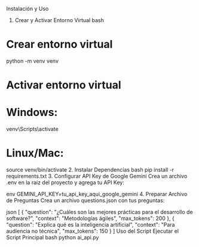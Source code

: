 Instalación y Uso
1. Crear y Activar Entorno Virtual
bash
# Crear entorno virtual
python -m venv venv

# Activar entorno virtual
# Windows:
venv\Scripts\activate
# Linux/Mac:
source venv/bin/activate
2. Instalar Dependencias
bash
pip install -r requirements.txt
3. Configurar API Key de Google Gemini
Crea un archivo .env en la raíz del proyecto y agrega tu API Key:

env
GEMINI_API_KEY=tu_api_key_aqui_google_gemini
4. Preparar Archivo de Preguntas
Crea un archivo questions.json con tus preguntas:

json
[
    {
        "question": "¿Cuáles son las mejores prácticas para el desarrollo de software?",
        "context": "Metodologías ágiles",
        "max_tokens": 200
    },
    {
        "question": "Explica qué es la inteligencia artificial",
        "context": "Para audiencia no técnica",
        "max_tokens": 150
    }
]
Uso del Script
Ejecutar el Script Principal
bash
python ai_api.py

